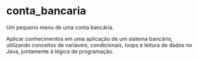 # conta_bancaria
Um pequeno menu de uma conta bancária.


Aplicar conhecimentos em uma aplicação de um sistema bancário, utilizando conceitos de variáveis, condicionais, loops e leitura de dados no Java, juntamente à lógica de programação.
